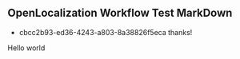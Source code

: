 ## OpenLocalization Workflow Test MarkDown
* cbcc2b93-ed36-4243-a803-8a38826f5eca 
thanks!

Hello world